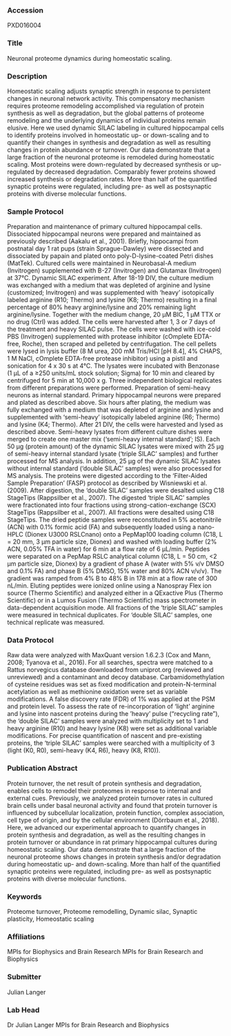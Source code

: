 ### Accession
PXD016004

### Title
Neuronal proteome dynamics during homeostatic scaling.

### Description
Homeostatic scaling adjusts synaptic strength in response to persistent changes in neuronal network activity. This compensatory mechanism requires proteome remodeling accomplished via regulation of protein synthesis as well as degradation, but the global patterns of proteome remodeling and the underlying dynamics of individual proteins remain elusive. Here we used dynamic SILAC labeling in cultured hippocampal cells to identify proteins involved in homeostatic up- or down-scaling and to quantify their changes in synthesis and degradation as well as resulting changes in protein abundance or turnover. Our data demonstrate that a large fraction of the neuronal proteome is remodeled during homeostatic scaling. Most proteins were down-regulated by decreased synthesis or up-regulated by decreased degradation. Comparably fewer proteins showed increased synthesis or degradation rates. More than half of the quantified synaptic proteins were regulated, including pre- as well as postsynaptic proteins with diverse molecular functions.

### Sample Protocol
Preparation and maintenance of primary cultured hippocampal cells. Dissociated hippocampal neurons were prepared and maintained as previously described (Aakalu et al., 2001). Briefly, hippocampi from postnatal day 1 rat pups (strain Sprague-Dawley) were dissected and dissociated by papain and plated onto poly-D-lysine-coated Petri dishes (MatTek). Cultured cells were maintained in Neurobasal-A medium (Invitrogen) supplemented with B-27 (Invitrogen) and Glutamax (Invitrogen) at 37°C. Dynamic SILAC experiment. After 18-19 DIV, the culture medium was exchanged with a medium that was depleted of arginine and lysine (customized; Invitrogen) and was supplemented with ‘heavy’ isotopically labeled arginine (R10; Thermo) and lysine (K8; Thermo) resulting in a final percentage of 80% heavy arginine/lysine and 20% remaining light arginine/lysine. Together with the medium change, 20 µM BIC, 1 µM TTX or no drug (Ctrl) was added. The cells were harvested after 1, 3 or 7 days of the treatment and heavy SILAC pulse. The cells were washed with ice-cold PBS (Invitrogen) supplemented with protease inhibitor (cOmplete EDTA-free, Roche), then scraped and pelleted by centrifugation. The cell pellets were lysed in lysis buffer (8 M urea, 200 mM Tris/HCl [pH 8.4], 4% CHAPS, 1 M NaCl, cOmplete EDTA-free protease inhibitor) using a pistil and sonication for 4 x 30 s at 4°C. The lysates were incubated with Benzonase (1 µL of a ≥250 units/mL stock solution; Sigma) for 10 min and cleared by centrifuged for 5 min at 10,000 x g. Three independent biological replicates from different preparations were performed. Preparation of semi-heavy neurons as internal standard. Primary hippocampal neurons were prepared and plated as described above. Six hours after plating, the medium was fully exchanged with a medium that was depleted of arginine and lysine and supplemented with ‘semi-heavy’ isotopically labeled arginine (R6; Thermo) and lysine (K4; Thermo). After 21 DIV, the cells were harvested and lysed as described above. Semi-heavy lysates from different culture dishes were merged to create one master mix (‘semi-heavy internal standard’; IS). Each 50 µg (protein amount) of the dynamic SILAC lysates were mixed with 25 µg of semi-heavy internal standard lysate (‘triple SILAC’ samples) and further processed for MS analysis. In addition, 25 µg of the dynamic SILAC lysates without internal standard (‘double SILAC’ samples) were also processed for MS analysis. The proteins were digested according to the ‘Filter-Aided Sample Preparation’ (FASP) protocol as described by Wisniewski et al. (2009). After digestion, the ‘double SILAC’ samples were desalted using C18 StageTips (Rappsilber et al., 2007). The digested ‘triple SILAC’ samples were fractionated into four fractions using strong-cation-exchange (SCX) StageTips (Rappsilber et al., 2007). All fractions were desalted using C18 StageTips. The dried peptide samples were reconstituted in 5% acetonitrile (ACN) with 0.1% formic acid (FA) and subsequently loaded using a nano-HPLC (Dionex U3000 RSLCnano) onto a PepMap100 loading column (C18, L = 20 mm, 3 µm particle size, Dionex) and washed with loading buffer (2% ACN, 0.05% TFA in water) for 6 min at a flow rate of 6 µL/min. Peptides were separated on a PepMap RSLC analytical column (C18, L = 50 cm, <2 µm particle size, Dionex) by a gradient of phase A (water with 5% v/v DMSO and 0.1% FA) and phase B (5% DMSO, 15% water and 80% ACN v/v/v). The gradient was ramped from 4% B to 48% B in 178 min at a flow rate of 300 nL/min. Eluting peptides were ionized online using a Nanospray Flex ion source (Thermo Scientific) and analyzed either in a QExactive Plus (Thermo Scientific) or in a Lumos Fusion (Thermo Scientific) mass spectrometer in data-dependent acquisition mode. All fractions of the ‘triple SILAC’ samples were measured in technical duplicates. For ‘double SILAC’ samples, one technical replicate was measured.

### Data Protocol
Raw data were analyzed with MaxQuant version 1.6.2.3 (Cox and Mann, 2008; Tyanova et al., 2016). For all searches, spectra were matched to a Rattus norvegicus database downloaded from uniprot.org (reviewed and unreviewed) and a contaminant and decoy database. Carbamidomethylation of cysteine residues was set as fixed modification and protein-N-terminal acetylation as well as methionine oxidation were set as variable modifications. A false discovery rate (FDR) of 1% was applied at the PSM and protein level. To assess the rate of re-incorporation of ‘light’ arginine and lysine into nascent proteins during the ’heavy’ pulse (“recycling rate”), the ‘double SILAC’ samples were analyzed with multiplicity set to 1 and heavy arginine (R10) and heavy lysine (K8) were set as additional variable modifications. For precise quantification of nascent and pre-existing proteins, the ‘triple SILAC’ samples were searched with a multiplicity of 3 (light (K0, R0), semi-heavy (K4, R6), heavy (K8, R10)).

### Publication Abstract
Protein turnover, the net result of protein synthesis and degradation, enables cells to remodel their proteomes in response to internal and external cues. Previously, we analyzed protein turnover rates in cultured brain cells under basal neuronal activity and found that protein turnover is influenced by subcellular localization, protein function, complex association, cell type of origin, and by the cellular environment (D&#xf6;rrbaum et al., 2018). Here, we advanced our experimental approach to quantify changes in protein synthesis and degradation, as well as the resulting changes in protein turnover or abundance in rat primary hippocampal cultures during homeostatic scaling. Our data demonstrate that a large fraction of the neuronal proteome shows changes in protein synthesis and/or degradation during homeostatic up- and down-scaling. More than half of the quantified synaptic proteins were regulated, including pre- as well as postsynaptic proteins with diverse molecular functions.

### Keywords
Proteome turnover, Proteome remodelling, Dynamic silac, Synaptic plasticity, Homeostatic scaling

### Affiliations
MPIs for Biophysics and Brain Research
MPIs for Brain Research and Biophysics

### Submitter
Julian Langer

### Lab Head
Dr Julian Langer
MPIs for Brain Research and Biophysics


